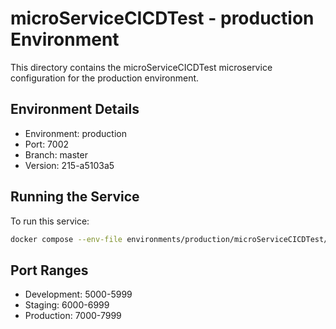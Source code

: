 # microServiceCICDTest - production Environment

This directory contains the microServiceCICDTest microservice configuration for the production environment.

## Environment Details
- Environment: production
- Port: 7002
- Branch: master
- Version: 215-a5103a5

## Running the Service
To run this service:
```bash
docker compose --env-file environments/production/microServiceCICDTest/.env up -d
```

## Port Ranges
- Development: 5000-5999
- Staging: 6000-6999
- Production: 7000-7999
